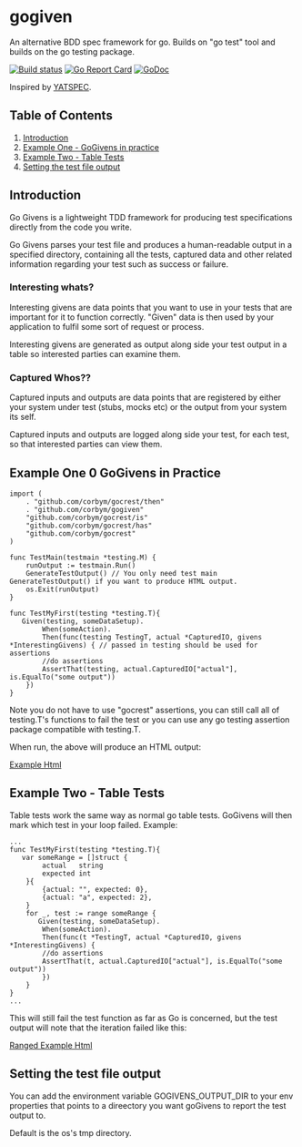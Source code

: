 # gogiven
An alternative BDD spec framework for go. Builds on "go test" tool and builds on the go testing package.

[![Build status](https://travis-ci.org/corbym/gogiven.svg?branch=master)](https://github.com/corbym/gogiven)
[![Go Report Card](https://goreportcard.com/badge/github.com/corbym/gogiven)](https://goreportcard.com/report/github.com/corbym/gogiven)
[![GoDoc](https://godoc.org/github.com/corbym/gogiven?status.svg)](http://godoc.org/github.com/corbym/gogiven)

Inspired by [YATSPEC](https://github.com/bodar/yatspec).

## Table of Contents
1. [Introduction](#introduction)
2. [Example One - GoGivens in practice](#example)
3. [Example Two - Table Tests](#tabletest-example)
4. [Setting the test file output](#file-output-settings)

## Introduction <a name="introduction"></a>

Go Givens is a lightweight TDD framework for producing test specifications directly from the code you write.

Go Givens parses your test file and produces a human-readable output in a specified directory, containing all the tests, captured data and other related information regarding your test such as success or failure.

### Interesting whats?

Interesting givens are data points that you want to use in your tests that are important for it to function correctly. "Given" data is then used by your application to fulfil some sort of request or process.

Interesting givens are generated as output along side your test output in a table so interested parties can examine them.

### Captured Whos??

Captured inputs and outputs are data points that are registered by either your system under test (stubs, mocks etc) or the output from your system its self.

Captured inputs and outputs are logged along side your test, for each test, so that interested parties can view them.

## Example One 0 GoGivens in Practice <a name="example"></a>
```
import (
	. "github.com/corbym/gocrest/then"
	. "github.com/corbym/gogiven"
	"github.com/corbym/gocrest/is"
	"github.com/corbym/gocrest/has"
	"github.com/corbym/gocrest"
)

func TestMain(testmain *testing.M) {
	runOutput := testmain.Run()
	GenerateTestOutput() // You only need test main GenerateTestOutput() if you want to produce HTML output.
	os.Exit(runOutput)
}

func TestMyFirst(testing *testing.T){
   Given(testing, someDataSetup).
        When(someAction).
        Then(func(testing TestingT, actual *CapturedIO, givens *InterestingGivens) { // passed in testing should be used for assertions
        //do assertions
        AssertThat(testing, actual.CapturedIO["actual"], is.EqualTo("some output"))
    })
}
```
Note you do not have to use "gocrest" assertions, you can still call all of testing.T's functions to fail the test or you can use any go testing assertion package compatible with testing.T.

When run, the above will produce an HTML output:

[Example Html](http://htmlpreview.github.com/?https://raw.githubusercontent.com/corbym/gogiven/master/resources/example.html)

## Example Two - Table Tests <a name="tabletest-example"></a>

Table tests work the same way as normal go table tests. GoGivens will then mark which test in your loop failed. Example:

```
...
func TestMyFirst(testing *testing.T){
   var someRange = []struct {
		actual   string
		expected int
	}{
		{actual: "", expected: 0},
		{actual: "a", expected: 2},
	}
	for _, test := range someRange {
	   Given(testing, someDataSetup).
		When(someAction).
		Then(func(t *TestingT, actual *CapturedIO, givens *InterestingGivens) {
		//do assertions
		AssertThat(t, actual.CapturedIO["actual"], is.EqualTo("some output"))
	    })
	}
}
...
```
This will still fail the test function as far as Go is concerned, but the test output will note that the iteration failed like this:

[Ranged Example Html](http://htmlpreview.github.com/?https://raw.githubusercontent.com/corbym/gogiven/master/resources/example2.html)


## Setting the test file output <a name="file-output-settings"></a>

You can add the environment variable GOGIVENS_OUTPUT_DIR to your env properties that points to a direectory you want goGivens to report the test output to.

Default is the os's tmp directory.